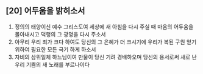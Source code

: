 ## [20] 어두움을 밝히소서

1) 정의의 태양이신 예수 그리스도여 세상에 새 아침을 다시 주실 때 마음의 어두움을 몰아내시고 덕행의 그 광명을 다시 주소서
2) 아무리 우리 죄가 크다 하여도 당신의 그 은혜가 더 크시기에 우리가 복된 구원 얻기 위하여 필요한 모든 극기 하게 하소서
3) 자비의 삼위일체 하느님이여 만물이 당신 기려 경배하오며 당신의 용서로써 새로 난 우리 기쁨의 새 노래를 부르나이다
